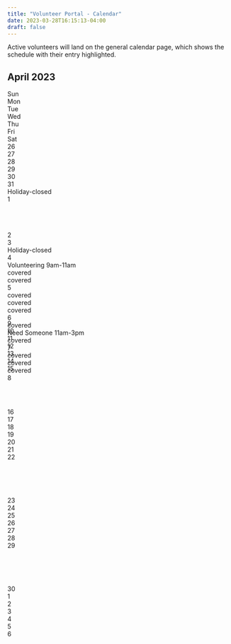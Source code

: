 ```yaml
---
title: "Volunteer Portal - Calendar"
date: 2023-03-28T16:15:13-04:00
draft: false
---
```

<div class="row mt-3 p-2 text-bg-info">
<p>Active volunteers will land on the general calendar page, which shows the schedule with their entry highlighted.</p>
</div>

<div class="mt-3">
  <div class="row border text-center">
    <h2>April 2023</h2>
  </div>
  <div class="row text-center">
    <div class="col border d-none d-md-block">Sun</div>
    <div class="col border">Mon</div>
    <div class="col border">Tue</div>
    <div class="col border">Wed</div>
    <div class="col border">Thu</div>
    <div class="col border">Fri</div>
    <div class="col border d-none d-md-block">Sat</div>
  </div>

  <div class="row text-center" style="height:200px;">
    <div class="col border text-secondary text-opacity-50 d-none d-md-block">26</div>
    <div class="col border text-secondary text-opacity-50">27</div>
    <div class="col border text-secondary text-opacity-50">28</div>
    <div class="col border text-secondary text-opacity-50">29</div>
    <div class="col border text-secondary text-opacity-50">30</div>
    <div class="col border text-secondary text-opacity-50">31
    <div class="badge rounded-pill text-bg-info text-wrap d-block m-1">Holiday-closed</div>
    </div>
    <div class="col border d-none d-md-block">1</div>
  </div>

  <div class="row text-center" style="height:200px;">
    <div class="col border d-none d-md-block">2</div>
    <div class="col border">3
      <div class="badge rounded-pill text-bg-info text-wrap d-block m-1">Holiday-closed</div>
    </div>
    <div class="col border"><div>4</div>
      <div class="badge rounded-pill text-bg-success text-wrap">Volunteering 9am-11am</div>
      <div class="badge rounded-pill text-bg-secondary d-block m-1">covered</div>
      <div class="badge rounded-pill text-bg-secondary d-block m-1">covered</div>
    </div>
    <div class="col border">
      <div>5</div>
      <div class="badge rounded-pill text-bg-secondary text-wrap d-block m-1">covered</div>
      <div class="badge rounded-pill text-bg-secondary text-wrap d-block m-1">covered</div>
      <div class="badge rounded-pill text-bg-secondary text-wrap d-block m-1">covered</div>
    </div>
    <div class="col border"><div>6</div>
      <div class="badge rounded-pill text-bg-secondary text-wrap d-block m-1">covered</div>
    <div class="badge rounded-pill text-bg-danger text-wrap">Need Someone 11am-3pm</div>
      <div class="badge rounded-pill text-bg-secondary text-wrap d-block m-1">covered</div>
    </div>
    <div class="col border">7      <div class="badge rounded-pill text-bg-secondary text-wrap d-block m-1">covered</div>
      <div class="badge rounded-pill text-bg-secondary text-wrap d-block m-1">covered</div>
      <div class="badge rounded-pill text-bg-secondary text-wrap d-block m-1">covered</div>
</div>
    <div class="col border d-none d-md-block">8</div>
  </div>

  <div class="row text-center" style="height:200px;">
    <div class="col border d-none d-md-block">9</div>
    <div class="col border">10</div>
    <div class="col border">11</div>
    <div class="col border">12</div>
    <div class="col border">13</div>
    <div class="col border">14</div>
    <div class="col border d-none d-md-block">15</div>
  </div>

  <div class="row text-center" style="height:200px;">
    <div class="col border d-none d-md-block">16</div>
    <div class="col border">17</div>
    <div class="col border">18</div>
    <div class="col border">19</div>
    <div class="col border">20</div>
    <div class="col border">21</div>
    <div class="col border d-none d-md-block">22</div>
  </div>

  <div class="row text-center" style="height:200px;">
    <div class="col border d-none d-md-block">23</div>
    <div class="col border">24</div>
    <div class="col border">25</div>
    <div class="col border">26</div>
    <div class="col border">27</div>
    <div class="col border">28</div>
    <div class="col border d-none d-md-block">29</div>
  </div>

  <div class="row text-center" style="height:200px;">
    <div class="col border d-none d-md-block">30</div>
    <div class="col border text-secondary text-opacity-50">1</div>
    <div class="col border text-secondary text-opacity-50">2</div>
    <div class="col border text-secondary text-opacity-50">3</div>
    <div class="col border text-secondary text-opacity-50">4</div>
    <div class="col border text-secondary text-opacity-50">5</div>
    <div class="col border text-secondary text-opacity-50 d-none d-md-block">6</div>
  </div>

</div>
